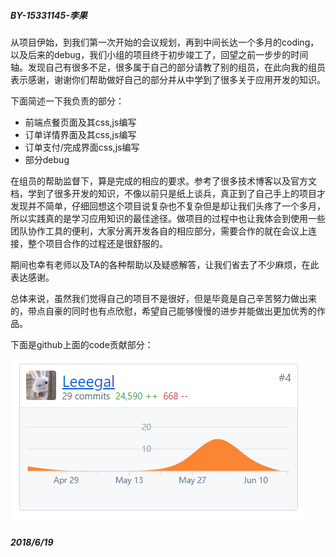 ##### BY-15331145-李果

从项目伊始，到我们第一次开始的会议规划，再到中间长达一个多月的coding，以及后来的debug，我们小组的项目终于初步竣工了，回望之前一步步的时间轴。发现自己有很多不足，很多属于自己的部分请教了别的组员，在此向我的组员表示感谢，谢谢你们帮助做好自己的部分并从中学到了很多关于应用开发的知识。

下面简述一下我负责的部分：
- 前端点餐页面及其css,js编写
- 订单详情界面及其css,js编写
- 订单支付/完成界面css,js编写
- 部分debug

在组员的帮助监督下，算是完成的相应的要求。参考了很多技术博客以及官方文档，学到了很多开发的知识，不像以前只是纸上谈兵，真正到了自己手上的项目才发现并不简单，仔细回想这个项目说复杂也不复杂但是却让我们头疼了一个多月，所以实践真的是学习应用知识的最佳途径。做项目的过程中也让我体会到使用一些团队协作工具的便利，大家分离开发各自的相应部分，需要合作的就在会议上连接，整个项目合作的过程还是很舒服的。

期间也幸有老师以及TA的各种帮助以及疑惑解答，让我们省去了不少麻烦，在此表达感谢。

总体来说，虽然我们觉得自己的项目不是很好，但是毕竟是自己辛苦努力做出来的，带点自豪的同时也有点欣慰，希望自己能够慢慢的进步并能做出更加优秀的作品。

下面是github上面的code贡献部分：

![](/img/others/15331145.png)

##### 2018/6/19
